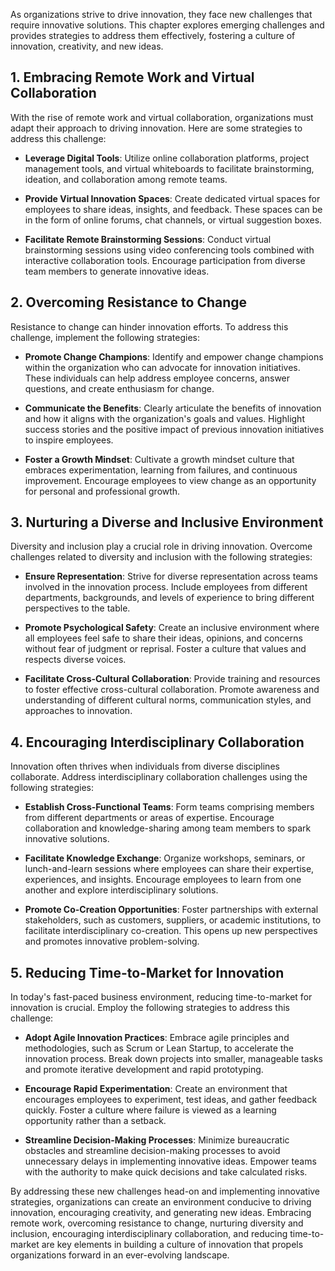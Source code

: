 
As organizations strive to drive innovation, they face new challenges that require innovative solutions. This chapter explores emerging challenges and provides strategies to address them effectively, fostering a culture of innovation, creativity, and new ideas.

**1. Embracing Remote Work and Virtual Collaboration**
------------------------------------------------------

With the rise of remote work and virtual collaboration, organizations must adapt their approach to driving innovation. Here are some strategies to address this challenge:

* **Leverage Digital Tools**: Utilize online collaboration platforms, project management tools, and virtual whiteboards to facilitate brainstorming, ideation, and collaboration among remote teams.

* **Provide Virtual Innovation Spaces**: Create dedicated virtual spaces for employees to share ideas, insights, and feedback. These spaces can be in the form of online forums, chat channels, or virtual suggestion boxes.

* **Facilitate Remote Brainstorming Sessions**: Conduct virtual brainstorming sessions using video conferencing tools combined with interactive collaboration tools. Encourage participation from diverse team members to generate innovative ideas.

**2. Overcoming Resistance to Change**
--------------------------------------

Resistance to change can hinder innovation efforts. To address this challenge, implement the following strategies:

* **Promote Change Champions**: Identify and empower change champions within the organization who can advocate for innovation initiatives. These individuals can help address employee concerns, answer questions, and create enthusiasm for change.

* **Communicate the Benefits**: Clearly articulate the benefits of innovation and how it aligns with the organization's goals and values. Highlight success stories and the positive impact of previous innovation initiatives to inspire employees.

* **Foster a Growth Mindset**: Cultivate a growth mindset culture that embraces experimentation, learning from failures, and continuous improvement. Encourage employees to view change as an opportunity for personal and professional growth.

**3. Nurturing a Diverse and Inclusive Environment**
----------------------------------------------------

Diversity and inclusion play a crucial role in driving innovation. Overcome challenges related to diversity and inclusion with the following strategies:

* **Ensure Representation**: Strive for diverse representation across teams involved in the innovation process. Include employees from different departments, backgrounds, and levels of experience to bring different perspectives to the table.

* **Promote Psychological Safety**: Create an inclusive environment where all employees feel safe to share their ideas, opinions, and concerns without fear of judgment or reprisal. Foster a culture that values and respects diverse voices.

* **Facilitate Cross-Cultural Collaboration**: Provide training and resources to foster effective cross-cultural collaboration. Promote awareness and understanding of different cultural norms, communication styles, and approaches to innovation.

**4. Encouraging Interdisciplinary Collaboration**
--------------------------------------------------

Innovation often thrives when individuals from diverse disciplines collaborate. Address interdisciplinary collaboration challenges using the following strategies:

* **Establish Cross-Functional Teams**: Form teams comprising members from different departments or areas of expertise. Encourage collaboration and knowledge-sharing among team members to spark innovative solutions.

* **Facilitate Knowledge Exchange**: Organize workshops, seminars, or lunch-and-learn sessions where employees can share their expertise, experiences, and insights. Encourage employees to learn from one another and explore interdisciplinary solutions.

* **Promote Co-Creation Opportunities**: Foster partnerships with external stakeholders, such as customers, suppliers, or academic institutions, to facilitate interdisciplinary co-creation. This opens up new perspectives and promotes innovative problem-solving.

**5. Reducing Time-to-Market for Innovation**
---------------------------------------------

In today's fast-paced business environment, reducing time-to-market for innovation is crucial. Employ the following strategies to address this challenge:

* **Adopt Agile Innovation Practices**: Embrace agile principles and methodologies, such as Scrum or Lean Startup, to accelerate the innovation process. Break down projects into smaller, manageable tasks and promote iterative development and rapid prototyping.

* **Encourage Rapid Experimentation**: Create an environment that encourages employees to experiment, test ideas, and gather feedback quickly. Foster a culture where failure is viewed as a learning opportunity rather than a setback.

* **Streamline Decision-Making Processes**: Minimize bureaucratic obstacles and streamline decision-making processes to avoid unnecessary delays in implementing innovative ideas. Empower teams with the authority to make quick decisions and take calculated risks.

By addressing these new challenges head-on and implementing innovative strategies, organizations can create an environment conducive to driving innovation, encouraging creativity, and generating new ideas. Embracing remote work, overcoming resistance to change, nurturing diversity and inclusion, encouraging interdisciplinary collaboration, and reducing time-to-market are key elements in building a culture of innovation that propels organizations forward in an ever-evolving landscape.

